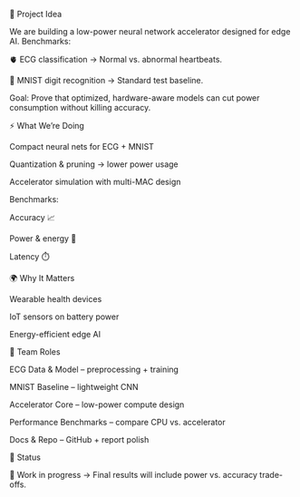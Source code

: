 🚀 Project Idea

We are building a low-power neural network accelerator designed for edge AI.
Benchmarks:

🫀 ECG classification → Normal vs. abnormal heartbeats.

🔢 MNIST digit recognition → Standard test baseline.

Goal: Prove that optimized, hardware-aware models can cut power consumption without killing accuracy.

⚡ What We’re Doing

Compact neural nets for ECG + MNIST

Quantization & pruning → lower power usage

Accelerator simulation with multi-MAC design

Benchmarks:

Accuracy 📈

Power & energy 🔋

Latency ⏱️

🌍 Why It Matters

Wearable health devices

IoT sensors on battery power

Energy-efficient edge AI

👥 Team Roles

ECG Data & Model – preprocessing + training

MNIST Baseline – lightweight CNN

Accelerator Core – low-power compute design

Performance Benchmarks – compare CPU vs. accelerator

Docs & Repo – GitHub + report polish

📌 Status

🚧 Work in progress → Final results will include power vs. accuracy trade-offs.
